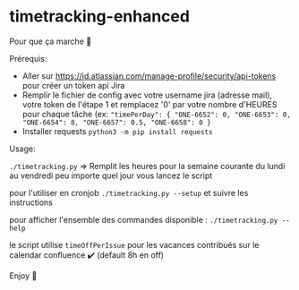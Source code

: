 # timetracking-enhanced

Pour que ça marche 👀

Prérequis:

- Aller sur https://id.atlassian.com/manage-profile/security/api-tokens pour créer un token api Jira
- Remplir le fichier de config avec votre username jira (adresse mail), votre token de l'étape 1 et remplacez '0' par votre nombre d'HEURES pour chaque tâche (ex: `"timePerDay": { "ONE-6652": 0, "ONE-6653": 0, "ONE-6654": 8, "ONE-6657": 0.5, "ONE-6658": 0 }`
- Installer requests `python3 -m pip install requests`

Usage:

`./timetracking.py` => Remplit les heures pour la semaine courante du lundi au vendredi peu importe quel jour vous lancez le script

pour l'utiliser en cronjob `./timetracking.py --setup` et suivre les instructions

pour afficher l'ensemble des commandes disponible : `./timetracking.py --help`

le script utilise `timeOffPerIssue` pour les vacances contribués sur le calendar confluence :heavy_check_mark: (default 8h en off)

Enjoy :rocket:
